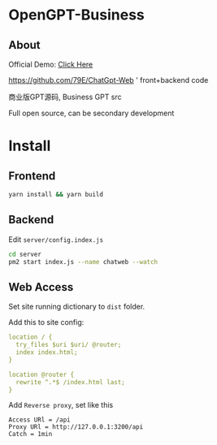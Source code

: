 # OpenGPT-Business

## About

Official Demo: [Click Here](https://www.aizj.top/)

https://github.com/79E/ChatGpt-Web ' front+backend code

商业版GPT源码, Business GPT src

Full open source, can be secondary development

# Install

## Frontend

```bash
yarn install && yarn build
```

## Backend

Edit `server/config.index.js`

```bash
cd server
pm2 start index.js --name chatweb --watch
```
## Web Access

Set site running dictionary to `dist` folder.

Add this to site config:
```yml
location / {
  try_files $uri $uri/ @router;
  index index.html;
}

location @router {
  rewrite ^.*$ /index.html last;
}
```

Add `Reverse proxy`, set like this

```config
Access URl = /api
Proxy URl = http://127.0.0.1:3200/api
Catch = 1min
```
